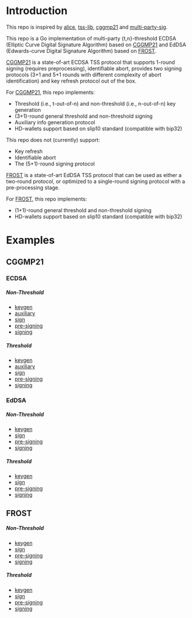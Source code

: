 # Introduction

This repo is inspired by [alice](https://github.com/getamis/alice), [tss-lib](https://github.com/bnb-chain/tss-lib), [cggmp21](https://github.com/dfns/cggmp21) and [multi-party-sig](https://github.com/taurushq-io/multi-party-sig).

This repo is a Go implementation of multi-party {t,n}-threshold ECDSA (Elliptic Curve Digital Signature Algorithm) based on [CGGMP21](https://eprint.iacr.org/2021/060) and EdDSA (Edwards-curve Digital Signature Algorithm) based on [FROST](https://eprint.iacr.org/2020/852.pdf).

[CGGMP21](https://eprint.iacr.org/2021/060) is a state-of-art ECDSA TSS protocol that supports 1-round signing (requires preprocessing), identifiable abort, provides two signing protocols (3+1 and 5+1 rounds with different complexity of abort identification) and key refresh protocol out of the box.

For [CGGMP21](https://eprint.iacr.org/2021/060), this repo implements:

- Threshold (i.e., t-out-of-n) and non-threshold (i.e., n-out-of-n) key generation
- (3+1)-round general threshold and non-threshold signing
- Auxiliary info generation protocol
- HD-wallets support based on slip10 standard (compatible with bip32)

This repo does not (currently) support:

- Key refresh
- Identifiable abort
- The (5+1)-round signing protocol

[FROST](https://eprint.iacr.org/2020/852.pdf) is a state-of-art EdDSA TSS protocol that can be used as either a two-round protocol, or optimized to a single-round signing protocol with a pre-processing stage.

For [FROST](https://eprint.iacr.org/2020/852.pdf), this repo implements:

- (1+1)-round general threshold and non-threshold signing
- HD-wallets support based on slip10 standard (compatible with bip32)

# Examples

## CGGMP21

### ECDSA

##### Non-Threshold

- [keygen](https://github.com/felicityin/mpc-tss/blob/main/protocols/cggmp/keygen/non_threshold/local_party_test.go#L35)
- [auxiliary](https://github.com/felicityin/mpc-tss/blob/main/protocols/cggmp/auxiliary/local_party_test.go)
- [sign](https://github.com/felicityin/mpc-tss/blob/main/protocols/cggmp/ecdsa/sign/local_party_test.go#L39)
- [pre-signing](https://github.com/felicityin/mpc-tss/blob/main/protocols/cggmp/ecdsa/presign/local_party_test.go#L37)
- [signing](https://github.com/felicityin/mpc-tss/blob/main/protocols/cggmp/ecdsa/signing/local_party_test.go#L39)

##### Threshold

- [keygen](https://github.com/felicityin/mpc-tss/blob/main/protocols/cggmp/keygen/threshold/local_party_test.go#L39)
- [auxiliary](https://github.com/felicityin/mpc-tss/blob/main/protocols/cggmp/auxiliary/local_party_test.go)
- [sign](https://github.com/felicityin/mpc-tss/blob/main/protocols/cggmp/ecdsa/sign/local_party_test.go#L143)
- [pre-signing](https://github.com/felicityin/mpc-tss/blob/main/protocols/cggmp/ecdsa/presign/local_party_test.go#L121)
- [signing](https://github.com/felicityin/mpc-tss/blob/main/protocols/cggmp/ecdsa/signing/local_party_test.go#L143)

### EdDSA

##### Non-Threshold

- [keygen](https://github.com/felicityin/mpc-tss/blob/main/protocols/cggmp/keygen/non_threshold/local_party_test.go#L39)
- [sign](https://github.com/felicityin/mpc-tss/blob/main/protocols/cggmp/eddsa/sign/local_party_test.go#L40)
- [pre-signing](https://github.com/felicityin/mpc-tss/blob/main/protocols/cggmp/eddsa/presign/local_party_test.go#L37)
- [signing](https://github.com/felicityin/mpc-tss/blob/main/protocols/cggmp/eddsa/signing/local_party_test.go#L38)

##### Threshold

- [keygen](https://github.com/felicityin/mpc-tss/blob/main/protocols/cggmp/keygen/threshold/local_party_test.go#L43)
- [sign](https://github.com/felicityin/mpc-tss/blob/main/protocols/cggmp/eddsa/sign/local_party_test.go#L155)
- [pre-signing](https://github.com/felicityin/mpc-tss/blob/main/protocols/cggmp/eddsa/presign/local_party_test.go#L120)
- [signing](https://github.com/felicityin/mpc-tss/blob/main/protocols/cggmp/eddsa/signing/local_party_test.go#L153)

## FROST

##### Non-Threshold

- [keygen](https://github.com/felicityin/mpc-tss/blob/main/protocols/cggmp/keygen/non_threshold/local_party_test.go#L39)
- [sign](https://github.com/felicityin/mpc-tss/blob/main/protocols/frost/sign/local_party_test.go#L39)
- [pre-signing](https://github.com/felicityin/mpc-tss/blob/main/protocols/frost/presign/local_party_test.go#L36)
- [signing](https://github.com/felicityin/mpc-tss/blob/main/protocols/frost/signing/local_party_test.go#L40)

##### Threshold

- [keygen](https://github.com/felicityin/mpc-tss/blob/main/protocols/cggmp/keygen/threshold/local_party_test.go#L43)
- [sign](https://github.com/felicityin/mpc-tss/blob/main/protocols/frost/sign/local_party_test.go#L150)
- [pre-signing](https://github.com/felicityin/mpc-tss/blob/main/protocols/frost/presign/local_party_test.go#L111)
- [signing](https://github.com/felicityin/mpc-tss/blob/main/protocols/frost/signing/local_party_test.go#L155)
